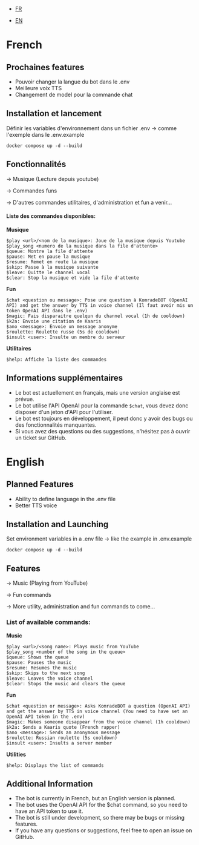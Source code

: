 - [FR](https://github.com/Milan144/KomradeBOT?tab=readme-ov-file#french)

- [EN](https://github.com/Milan144/KomradeBOT?tab=readme-ov-file#english)

# French

## Prochaines features

- Pouvoir changer la langue du bot dans le .env
- Meilleure voix TTS
- Changement de model pour la commande chat

## Installation et lancement

Définir les variables d'environnement dans un fichier .env -> comme l'exemple dans le .env.example

```docker compose up -d --build```

## Fonctionnalités

-> Musique (Lecture depuis youtube)

-> Commandes funs

-> D'autres commandes utilitaires, d'administration et fun a venir...

#### Liste des commandes disponibles:

**Musique**
```
$play <url>/<nom de la musique>: Joue de la musique depuis Youtube
$play_song <numero de la musique dans la file d'attente>
$queue: Montre la file d'attente
$pause: Met en pause la musique
$resume: Remet en route la musique
$skip: Passe à la musique suivante
$leave: Quitte le channel vocal
$clear: Stop la musique et vide la file d'attente
```
**Fun**
```
$chat <question ou message>: Pose une question à KomradeBOT (OpenAI API) and get the answer by TTS in voice channel (Il faut avoir mis un token OpenAI API dans le .env)
$magic: Fais disparaitre quelqun du channel vocal (1h de cooldown)
$k2a: Envoie une citation de Kaaris
$ano <message>: Envoie un message anonyme
$roulette: Roulette russe (5s de cooldown)
$insult <user>: Insulte un membre du serveur
```
**Utilitaires**
```
$help: Affiche la liste des commandes
```

## Informations supplémentaires

* Le bot est actuellement en français, mais une version anglaise est prévue.
* Le bot utilise l'API OpenAI pour la commande `$chat`, vous devez donc disposer d'un jeton d'API pour l'utiliser.
* Le bot est toujours en développement, il peut donc y avoir des bugs ou des fonctionnalités manquantes.
* Si vous avez des questions ou des suggestions, n'hésitez pas à ouvrir un ticket sur GitHub.

# English

## Planned Features

- Ability to define language in the .env file
- Better TTS voice

## Installation and Launching

Set environment variables in a .env file -> like the example in .env.example

`docker compose up -d --build`

## Features

-> Music (Playing from YouTube)

-> Fun commands

-> More utility, administration and fun commands to come...

### List of available commands:

**Music**
```
$play <url>/<song name>: Plays music from YouTube
$play_song <number of the song in the queue>
$queue: Shows the queue
$pause: Pauses the music
$resume: Resumes the music
$skip: Skips to the next song
$leave: Leaves the voice channel
$clear: Stops the music and clears the queue
```
**Fun**
```
$chat <question or message>: Asks KomradeBOT a question (OpenAI API) and get the answer by TTS in voice channel (You need to have set an OpenAI API token in the .env)
$magic: Makes someone disappear from the voice channel (1h cooldown)
$k2a: Sends a Kaaris quote (French rapper)
$ano <message>: Sends an anonymous message
$roulette: Russian roulette (5s cooldown)
$insult <user>: Insults a server member
```
**Utilities**
```
$help: Displays the list of commands
```

## Additional Information

* The bot is currently in French, but an English version is planned.
* The bot uses the OpenAI API for the $chat command, so you need to have an API token to use it.
* The bot is still under development, so there may be bugs or missing features.
* If you have any questions or suggestions, feel free to open an issue on GitHub.
